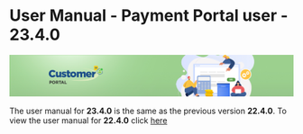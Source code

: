 # User Manual - Payment Portal user - 23.4.0

![CustomerPortalHeader](/Customerportal/src/images/customer-portal/front-end-user/CP_banner.jpg)

The user manual for **23.4.0** is the same as the previous version **22.4.0**. 
To view the user manual for **22.4.0** click [here](./usermanual-paymentportal-22.4.0-user.md)
